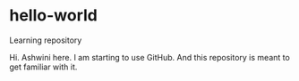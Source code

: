 # hello-world
Learning repository

Hi. Ashwini here. I am starting to use GitHub. 
And this repository is meant to get familiar with it.

